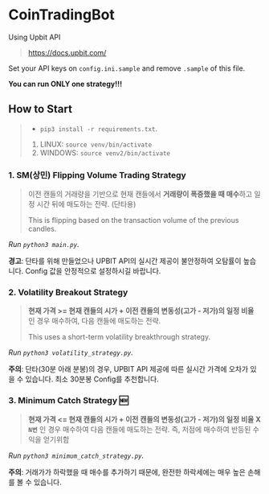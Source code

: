 # CoinTradingBot

Using Upbit API
> https://docs.upbit.com/

Set your API keys on `config.ini.sample` and remove `.sample` of this file.

**You can run ONLY one strategy!!!**

## How to Start
> - `pip3 install -r requirements.txt`.
> 1.   LINUX: `source venv/bin/activate`
>   2. WINDOWS: `source venv2/bin/activate`

### 1. SM(상민) Flipping Volume Trading Strategy
> 이전 캔들의 거래량을 기반으로 현재 캔들에서 **거래량이 폭증했을 때 매수**하고 일정 시간 뒤에 매도하는 전략. (단타용)
>
> This is flipping based on the transaction volume of the previous candles.

*Run `python3 main.py`.*

**경고**: 단타를 위해 만들었으나 UPBIT API의 실시간 제공이 불안정하여 오탐률이 높습니다. Config 값을 안정적으로 설정하시길 바랍니다.

### 2. Volatility Breakout Strategy
> **현재 가격 >= 현재 캔들의 시가 + 이전 캔들의 변동성(고가 - 저가)의 일정 비율** 인 경우 매수하여, 다음 캔들에 매도하는 전략.
>
> This uses a short-term volatility breakthrough strategy.

*Run `python3 volatility_strategy.py`.*

**주의**: 단타(30분 아래 분봉)의 경우, UPBIT API 제공에 따른 실시간 가격에 오차가 있을 수 있습니다. 최소 30분봉 Config를 추천합니다.

### 3. Minimum Catch Strategy :new:

>   **현재 가격 <= 현재 캔들의 시가 + 이전 캔들의 변동성(고가 - 저가)의 일정 비율 X `N번`** 인 경우 매수하여 다음 캔들에 매도하는 전략. 즉, 저점에 매수하여 반등된 수익을 얻기위함

*Run `python3 minimum_catch_strategy.py`.*

**주의**: 거래가가 하락했을 때 매수를 추가하기 때문에, 완전한 하락세에는 매우 높은 손해를 볼 수 있습니다.

<br>